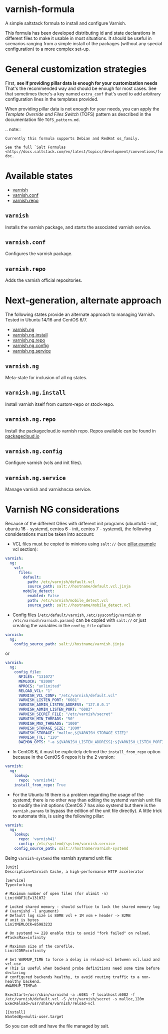 varnish-formula
===============

A simple saltstack formula to install and configure Varnish.

This formula has been developed distributing id and state declarations in
different files to make it usable in most situations. It should be useful in
scenarios ranging from a simple install of the packages (without any special
configuration) to a more complex set-up.

General customization strategies
================================

First, **see if providing pillar data is enough for your customization needs**
That's the recommended way and should be enough for most cases. See that
sometimes there's a key named `extra_conf` that's used to add arbitrary
configuration lines in the templates provided.

When providing pillar data is not enough for your needs, you can apply the
_Template Override and Files Switch_ (TOFS) pattern as described in the
documentation file `TOFS_pattern.md`.

.. note::

    Currently this formula supports Debian and RedHat os_family.

    See the full `Salt Formulas
    <http://docs.saltstack.com/en/latest/topics/development/conventions/formulas.html>`_ doc.

Available states
================

* [varnish](#varnish)
* [varnish.conf](#varnish.conf)
* [varnish.repo](#varnish.repo)

``varnish``
-----------

Installs the varnish package, and starts the associated varnish service.

``varnish.conf``
----------------

Configures the varnish package.

``varnish.repo``
----------------

Adds the varnish official repositories.

Next-generation, alternate approach
===================================
The following states provide an alternate approach to managing Varnish. Tested in Ubuntu 14/16 and CentOS 6/7.

* [varnish.ng](#varnish.ng)
* [varnish.ng.install](#varnish.ng.install)
* [varnish.ng.repo](#varnish.ng.repo)
* [varnish.ng.config](#varnish.ng.config)
* [varnish.ng.service](#varnish.ng.service)

``varnish.ng``
--------------
Meta-state for inclusion of all ng states.

``varnish.ng.install``
----------------------
Install varnish itself from custom-repo or stock-repo.

``varnish.ng.repo``
-------------------
Install the packagecloud.io varnish repo. Repos available can be found in [packagecloud.io](https://packagecloud.io/varnishcache)

``varnish.ng.config``
----------
Configure varnish (vcls and init files).

``varnish.ng.service``
-----------
Manage varnish and varnishncsa service.

Varnish NG considerations
=========================
Because of the different OSes with different init programs (ubuntu14 - init, ubuntu 16 - systemd, centos 6 - init, centos 7 - systemd), the following considerations must be taken into account:

* VCL files must be copied to minions using `salt://` (see [pillar.example](pillar.example) vcl section):

```yaml
varnish:
  ng:
    vcl:
      files:
        default:
          path: /etc/varnish/default.vcl
          source_path: salt://hostname/default.vcl.jinja
        mobile_detect:
          enabled: False
          path: /etc/varnish/mobile_detect.vcl
          source_path: salt://hostname/mobile_detect.vcl

```


* Config files (`/etc/default/varnish`, `/etc/sysconfig/varnish` or `/etc/varnish/varnish.params`) can be copied with `salt://` or just creating the variables in the `config_file` option:

```yaml
varnish:
  ng:
    config_source_path: salt://hostname/varnish.jinja
```

or

```yaml
varnish:
  ng:
    config_file:
      NFILES: "131072"
      MEMLOCK: "82000"
      NPROCS: "unlimited"
      RELOAD_VCL: "1"
      VARNISH_VCL_CONF: "/etc/varnish/default.vcl"
      VARNISH_LISTEN_PORT: "6081"
      VARNISH_ADMIN_LISTEN_ADDRESS: "127.0.0.1"
      VARNISH_ADMIN_LISTEN_PORT: "6082"
      VARNISH_SECRET_FILE: "/etc/varnish/secret"
      VARNISH_MIN_THREADS: "50"
      VARNISH_MAX_THREADS: "1000"
      VARNISH_STORAGE_SIZE: "100M"
      VARNISH_STORAGE: "malloc,${VARNISH_STORAGE_SIZE}"
      VARNISH_TTL: "120"
      DAEMON_OPTS: "-a ${VARNISH_LISTEN_ADDRESS}:${VARNISH_LISTEN_PORT} -f ${VARNISH_VCL_CONF} -T ${VARNISH_ADMIN_LISTEN_ADDRESS}:${VARNISH_ADMIN_LISTEN_PORT} -p thread_pool_min=${VARNISH_MIN_THREADS} -p thread_pool_max=${VARNISH_MAX_THREADS} -S ${VARNISH_SECRET_FILE} -s ${VARNISH_STORAGE}"
```

* In CentOS 6, it must be explicitely defined the `install_from_repo` option because in the CentOS 6 repos it is the 2 version:

```yaml
varnish:
  ng:
    lookup:
      repo: 'varnish41'
    install_from_repo: True
```

* For the Ubuntu 16 there is a problem regarding the usage of the systemd; there is no other way than editing the systemd varnish unit file to modify the init options (CentOS 7 has also systemd but there is the `varnish.params` to bypass the edition of the unit file directly). A little trick to automate this, is using the following pillar:

```yaml
varnish:
  ng:
    lookup:
      repo: 'varnish41'
      config: /etc/systemd/system/varnish.service
    config_source_path: salt://hostname/varnish-systemd
```

Being `varnish-systemd` the varnish systemd unit file:

```
[Unit]
Description=Varnish Cache, a high-performance HTTP accelerator

[Service]
Type=forking

# Maximum number of open files (for ulimit -n)
LimitNOFILE=131072

# Locked shared memory - should suffice to lock the shared memory log
# (varnishd -l argument)
# Default log size is 80MB vsl + 1M vsm + header -> 82MB
# unit is bytes
LimitMEMLOCK=85983232

# On systemd >= 228 enable this to avoid "fork failed" on reload.
#TasksMax=infinity

# Maximum size of the corefile.
LimitCORE=infinity

# Set WARMUP_TIME to force a delay in reload-vcl between vcl.load and vcl.use
# This is useful when backend probe definitions need some time before declaring
# configured backends healthy, to avoid routing traffic to a non-healthy backend.
#WARMUP_TIME=0

ExecStart=/usr/sbin/varnishd -a :6081 -T localhost:6082 -f /etc/varnish/default.vcl -S /etc/varnish/secret -s malloc,120m
ExecReload=/usr/share/varnish/reload-vcl

[Install]
WantedBy=multi-user.target
```

So you can edit and have the file managed by salt.
